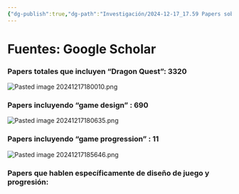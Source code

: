 ```yaml
---
{"dg-publish":true,"dg-path":"Investigación/2024-12-17_17.59 Papers sobre Dragon Quest.md","permalink":"/investigacion/2024-12-17-17-59-papers-sobre-dragon-quest/"}
---
```


# Fuentes: Google Scholar
### Papers totales que incluyen “Dragon Quest”: 3320

![Pasted image 20241217180010.png](/img/user/99%20-%20Meta/Im%C3%A1genes/Pasted%20image%2020241217180010.png)

### Papers incluyendo “game design” : 690
![Pasted image 20241217180635.png](/img/user/99%20-%20Meta/Im%C3%A1genes/Pasted%20image%2020241217180635.png)

### Papers incluyendo “game progression” : 11
![Pasted image 20241217185646.png](/img/user/Pasted%20image%2020241217185646.png)


### Papers que hablen específicamente de diseño de juego y progresión: